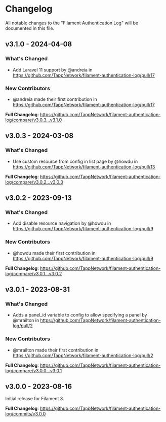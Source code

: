 # Changelog

All notable changes to the "Filament Authentication Log" will be documented in this file.

## v3.1.0 - 2024-04-08

### What's Changed

* Add Laravel 11 support by @andreia in https://github.com/TappNetwork/filament-authentication-log/pull/17

### New Contributors

* @andreia made their first contribution in https://github.com/TappNetwork/filament-authentication-log/pull/17

**Full Changelog**: https://github.com/TappNetwork/filament-authentication-log/compare/v3.0.3...v3.1.0

## v3.0.3 - 2024-03-08

### What's Changed

* Use custom resource from config in list page by @howdu in https://github.com/TappNetwork/filament-authentication-log/pull/13

**Full Changelog**: https://github.com/TappNetwork/filament-authentication-log/compare/v3.0.2...v3.0.3

## v3.0.2 - 2023-09-13

### What's Changed

- Add disable resource navigation by @howdu in https://github.com/TappNetwork/filament-authentication-log/pull/9

### New Contributors

- @howdu made their first contribution in https://github.com/TappNetwork/filament-authentication-log/pull/9

**Full Changelog**: https://github.com/TappNetwork/filament-authentication-log/compare/v3.0.1...v3.0.2

## v3.0.1 - 2023-08-31

### What's Changed

- Adds a panel_id variable to config to allow specifying a panel by @mrailton in https://github.com/TappNetwork/filament-authentication-log/pull/2

### New Contributors

- @mrailton made their first contribution in https://github.com/TappNetwork/filament-authentication-log/pull/2

**Full Changelog**: https://github.com/TappNetwork/filament-authentication-log/compare/v3.0.0...v3.0.1

## v3.0.0 - 2023-08-16

Initial release for Filament 3.

**Full Changelog**: https://github.com/TappNetwork/filament-authentication-log/commits/v3.0.0
